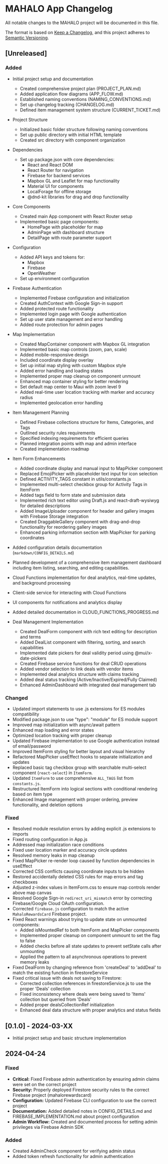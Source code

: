 # MAHALO App Changelog

All notable changes to the MAHALO project will be documented in this file.

The format is based on [Keep a Changelog](https://keepachangelog.com/en/1.0.0/),
and this project adheres to [Semantic Versioning](https://semver.org/spec/v2.0.0.html).

## [Unreleased]

### Added
- Initial project setup and documentation
  - Created comprehensive project plan (PROJECT_PLAN.md)
  - Added application flow diagrams (APP_FLOW.md)
  - Established naming conventions (NAMING_CONVENTIONS.md)
  - Set up changelog tracking (CHANGELOG.md)
  - Defined item management system structure (CURRENT_TICKET.md)

- Project Structure
  - Initialized basic folder structure following naming conventions
  - Set up public directory with initial HTML template
  - Created src directory with component organization

- Dependencies
  - Set up package.json with core dependencies:
    - React and React DOM
    - React Router for navigation
    - Firebase for backend services
    - Mapbox GL and Leaflet for map functionality
    - Material UI for components
    - LocalForage for offline storage
    - @dnd-kit libraries for drag and drop functionality

- Core Components
  - Created main App component with React Router setup
  - Implemented basic page components:
    - HomePage with placeholder for map
    - AdminPage with dashboard structure
    - DetailPage with route parameter support

- Configuration
  - Added API keys and tokens for:
    - Mapbox
    - Firebase
    - OpenWeather
  - Set up environment configuration

- Firebase Authentication
  - Implemented Firebase configuration and initialization
  - Created AuthContext with Google Sign-in support
  - Added protected route functionality
  - Implemented login page with Google authentication
  - Set up user state management and error handling
  - Added route protection for admin pages

- Map Implementation
  - Created MapContainer component with Mapbox GL integration
  - Implemented basic map controls (zoom, pan, scale)
  - Added mobile-responsive design
  - Included coordinate display overlay
  - Set up initial map styling with custom Mapbox style
  - Added error handling and loading states
  - Implemented proper map cleanup on component unmount
  - Enhanced map container styling for better rendering
  - Set default map center to Maui with zoom level 9
  - Added real-time user location tracking with marker and accuracy radius
  - Implemented geolocation error handling

- Item Management Planning
  - Defined Firebase collections structure for Items, Categories, and Tags
  - Outlined security rules requirements
  - Specified indexing requirements for efficient queries
  - Planned integration points with map and admin interface
  - Created implementation roadmap

- Item Form Enhancements
  - Added coordinate display and manual input to MapPicker component
  - Replaced EmojiPicker with placeholder text input for icon selection
  - Defined ACTIVITY_TAGS constant in utils/constants.js
  - Implemented multi-select checkbox group for Activity Tags in ItemForm
  - Added tags field to form state and submission data
  - Implemented rich text editor using Draft.js and react-draft-wysiwyg for detailed descriptions
  - Added ImageUploader component for header and gallery images with Firebase Storage integration
  - Created DraggableGallery component with drag-and-drop functionality for reordering gallery images
  - Enhanced parking information section with MapPicker for parking coordinates

- Added configuration details documentation (`markdown/CONFIG_DETAILS.md`)
- Planned development of a comprehensive item management dashboard including item listing, searching, and editing capabilities.

- Cloud Functions implementation for deal analytics, real-time updates, and background processing
- Client-side service for interacting with Cloud Functions
- UI components for notifications and analytics display
- Added detailed documentation in CLOUD_FUNCTIONS_PROGRESS.md

- Deal Management Implementation
  - Created DealForm component with rich text editing for description and terms
  - Added DealList component with filtering, sorting, and search capabilities
  - Implemented date pickers for deal validity period using @mui/x-date-pickers
  - Created Firebase service functions for deal CRUD operations
  - Added vendor selection to link deals with vendor items
  - Implemented deal analytics structure with claims tracking
  - Added deal status tracking (Active/Inactive/Expired/Fully Claimed)
  - Enhanced AdminDashboard with integrated deal management tab

### Changed
- Updated import statements to use .js extensions for ES modules compatibility
- Modified package.json to use "type": "module" for ES module support
- Improved map initialization with async/await pattern
- Enhanced map loading and error states
- Optimized location tracking with proper cleanup
- Updated Firebase implementation to use Google authentication instead of email/password
- Improved ItemForm styling for better layout and visual hierarchy
- Refactored MapPicker useEffect hooks to separate initialization and updates
- Replaced basic tag checkbox group with searchable multi-select component (`react-select`) in `ItemForm`.
- Updated `ItemForm` to use comprehensive `ALL_TAGS` list from `constants.js`.
- Restructured ItemForm into logical sections with conditional rendering based on item type
- Enhanced Image management with proper ordering, preview functionality, and deletion options

### Fixed
- Resolved module resolution errors by adding explicit .js extensions to imports
- Fixed routing configuration in App.js
- Addressed map initialization race conditions
- Fixed user location marker and accuracy circle updates
- Resolved memory leaks in map cleanup
- Fixed MapPicker re-render loop caused by function dependencies in useEffect
- Corrected CSS conflicts causing coordinate inputs to be hidden
- Restored accidentally deleted CSS rules for map errors and tag checkboxes
- Adjusted z-index values in ItemForm.css to ensure map controls render above map canvas
- Resolved Google Sign-in `redirect_uri_mismatch` error by correcting Firebase/Google Cloud OAuth configuration.
- Corrected `firebase.js` configuration to match the active `MahaloRewardsCard` Firebase project.
- Fixed React warnings about trying to update state on unmounted components:
  - Added isMountedRef to both ItemForm and MapPicker components
  - Implemented proper cleanup on component unmount to set the flag to false
  - Added checks before all state updates to prevent setState calls after unmounting
  - Applied the pattern to all asynchronous operations to prevent memory leaks
- Fixed DealForm by changing reference from 'createDeal' to 'addDeal' to match the existing function in firestoreService
- Fixed critical issue with deals not saving to Firestore:
  - Corrected collection references in firestoreService.js to use the proper 'Deals' collection
  - Fixed inconsistency where deals were being saved to 'Items' collection but queried from 'Deals'
  - Added proper dealsCollectionRef initialization
  - Enhanced deal data structure with proper analytics and status fields

## [0.1.0] - 2024-03-XX
- Initial project setup and basic structure implementation

## 2024-04-24
### Fixed
- **Critical:** Fixed Firebase admin authentication by ensuring admin claims were set on the correct project
- **Security:** Properly deployed Firestore security rules to the correct Firebase project (mahalorewardscard)
- **Configuration:** Updated Firebase CLI configuration to use the correct project
- **Documentation:** Added detailed notes in CONFIG_DETAILS.md and FIREBASE_IMPLEMENTATION.md about project configuration
- **Admin Workflow:** Created and documented process for setting admin privileges via Firebase Admin SDK
### Added
- Created AdminCheck component for verifying admin status
- Added token refresh functionality for admin authentication 